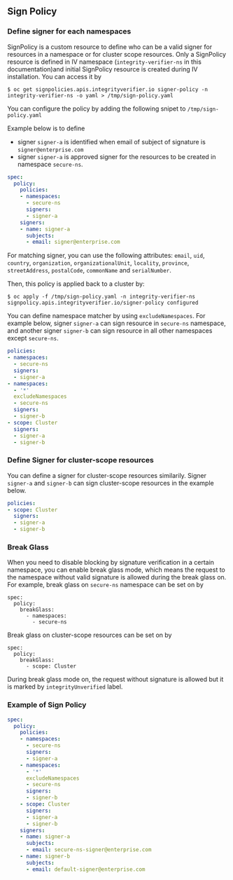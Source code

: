 ## Sign Policy

### Define signer for each namespaces

SignPolicy is a custom resource to define who can be a valid signer for resources in a namespace or for cluster scope resources.
Only a SignPolicy resource is defined in IV namespace (`integrity-verifier-ns` in this documentation)and initial SignPolicy resource is created during IV installation. You can access it by
```
$ oc get signpolicies.apis.integrityverifier.io signer-policy -n integrity-verifier-ns -o yaml > /tmp/sign-policy.yaml
```

You can configure the policy by adding the following snipet to `/tmp/sign-policy.yaml`

Example below is to define
- signer `signer-a` is identified when email of subject of signature is `signer@enterprise.com`
- signer `signer-a` is approved signer for the resources to be created in namespace `secure-ns`.

```yaml
spec:
  policy:
    policies:
    - namespaces:
      - secure-ns
      signers:
      - signer-a
    signers:
    - name: signer-a
      subjects:
      - email: signer@enterprise.com
```

For matching signer, you can use the following attributes: `email`, `uid`, `country`, `organization`, `organizationalUnit`, `locality`, `province`, `streetAddress`, `postalCode`, `commonName` and `serialNumber`.

Then, this policy is applied back to a cluster by:

```
$ oc apply -f /tmp/sign-policy.yaml -n integrity-verifier-ns signpolicy.apis.integrityverifier.io/signer-policy configured
```

You can define namespace matcher by using `excludeNamespaces`. For example below, signer `signer-a` can sign resource in `secure-ns` namespace, and another signer `signer-b` can sign resource in all other namespaces except `secure-ns`.

```yaml
policies:
- namespaces:
  - secure-ns
  signers:
  - signer-a
- namespaces:
  - '*'
  excludeNamespaces
  - secure-ns
  signers:
  - signer-b
- scope: Cluster
  signers:
  - signer-a
  - signer-b
```

### Define Signer for cluster-scope resources
You can define a signer for cluster-scope resources similarily. Signer `signer-a` and `signer-b` can sign cluster-scope resources in the example below.

```yaml
policies:
- scope: Cluster
  signers:
  - signer-a
  - signer-b
```

### Break Glass
When you need to disable blocking by signature verification in a certain namespace, you can enable break glass mode, which means the request to the namespace without valid signature is allowed during the break glass on. For example, break glass on `secure-ns` namespace can be set on by

```
spec:
  policy:
    breakGlass:
      - namespaces:
        - secure-ns
```
Break glass on cluster-scope resources can be set on by
```
spec:
  policy:
    breakGlass:
      - scope: Cluster
```

During break glass mode on, the request without signature is allowed but it is marked by `integrityUnverified` label.


### Example of Sign Policy

```yaml
spec:
  policy:
    policies:
    - namespaces:
      - secure-ns
      signers:
      - signer-a
    - namespaces:
      - '*'
      excludeNamespaces
      - secure-ns
      signers:
      - signer-b
    - scope: Cluster
      signers:
      - signer-a
      - signer-b
    signers:
    - name: signer-a
      subjects:
      - email: secure-ns-signer@enterprise.com
    - name: signer-b
      subjects:
      - email: default-signer@enterprise.com
```

